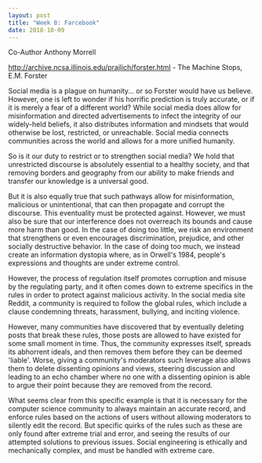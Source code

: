 ```yaml
---
layout: post
title: "Week 8: Farcebook"
date: 2018-10-09
---
```


Co-Author Anthony Morrell

http://archive.ncsa.illinois.edu/prajlich/forster.html - The Machine Stops, E.M. Forster

Social media is a plague on humanity... or so Forster would have us believe. However, one is left to wonder if his horrific prediction is truly accurate, or if it is merely a fear of a different world? While social media does allow for misinformation and directed advertisements to infect the integrity of our widely-held beliefs, it also distributes information and mindsets that would otherwise be lost, restricted, or unreachable. Social media connects communities across the world and allows for a more unified humanity.

So is it our duty to restrict or to strengthen social media? We hold that unrestricted discourse is absolutely essential to a healthy society, and that removing borders and geography from our ability to make friends and transfer our knowledge is a universal good.

But it is also equally true that such pathways allow for misinformation, malicious or unintentional, that can then propagate and corrupt the discourse. This eventuality must be protected against. However, we must also be sure that our interference does not overreach its bounds and cause more harm than good. In the case of doing too little, we risk an environment that strengthens or even encourages discrimination, prejudice, and other socially destructive behavior. In the case of doing too much, we instead create an information dystopia where, as in Orwell's 1984, people's expressions and thoughts are under extreme control.

However, the process of regulation itself promotes corruption and misuse by the regulating party, and it often comes down to extreme specifics in the rules in order to protect against malicious activity. In the social media site Reddit, a community is required to follow the global rules, which include a clause condemning threats, harassment, bullying, and inciting violence.

However, many communities have discovered that by eventually deleting posts that break these rules, those posts are allowed to have existed for some small moment in time. Thus, the community expresses itself, spreads its abhorrent ideals, and then removes them before they can be deemed 'liable'. Worse, giving a community's moderators such leverage also allows them to delete dissenting opinions and views, steering discussion and leading to an echo chamber where no one with a dissenting opinion is able to argue their point because they are removed from the record.

What seems clear from this specific example is that it is necessary for the computer science community to always maintain an accurate record, and enforce rules based on the actions of users without allowing moderators to silently edit the record. But specific quirks of the rules such as these are only found after extreme trial and error, and seeing the results of our attempted solutions to previous issues. Social engineering is ethically and mechanically complex, and must be handled with extreme care.
